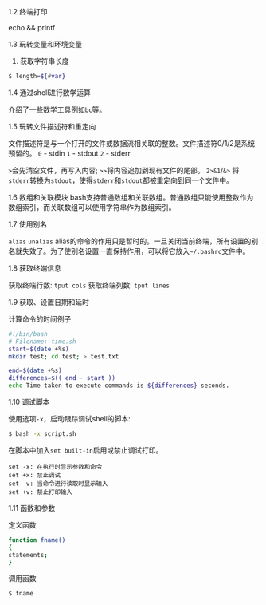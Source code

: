 1.2 终端打印

echo && printf

1.3 玩转变量和环境变量

1. 获取字符串长度
```bash
$ length=${#var}
```

1.4 通过shell进行数学运算

介绍了一些数学工具例如`bc`等。

1.5 玩转文件描述符和重定向

文件描述符是与一个打开的文件或数据流相关联的整数。文件描述符0/1/2是系统预留的。
`0` - stdin
`1` - stdout
`2` - stderr

`>`会先清空文件，再写入内容; `>>`将内容追加到现有文件的尾部。
`2>&1`/`&>` 将`stderr`转换为`stdout`，使得`stderr`和`stdout`都被重定向到同一个文件中。

1.6 数组和关联模块
bash支持普通数组和关联数组。普通数组只能使用整数作为数组索引，而关联数组可以使用字符串作为数组索引。

1.7 使用别名

`alias`
`unalias`
alias的命令的作用只是暂时的。一旦关闭当前终端，所有设置的别名就失效了。为了使别名设置一直保持作用，可以将它放入`~/.bashrc`文件中。

1.8 获取终端信息

获取终端行数: `tput cols`
获取终端列数: `tput lines`

1.9 获取、设置日期和延时

计算命令的时间例子
```sh
#!/bin/bash
# Filename: time.sh
start=$(date +%s)
mkdir test; cd test; > test.txt

end=$(date +%s)
differences=$(( end - start ))
echo Time taken to execute commands is ${differences} seconds.
```

1.10 调试脚本

使用选项`-x`，启动跟踪调试shell的脚本:
```bash
$ bash -x script.sh
```

在脚本中加入`set built-in`启用或禁止调试打印。
```
set -x: 在执行时显示参数和命令
set +x: 禁止调试
set -v: 当命令进行读取时显示输入
set +v: 禁止打印输入
```

1.11 函数和参数

定义函数
```sh
function fname()
{
statements;
}
```

调用函数
```bash
$ fname
```

